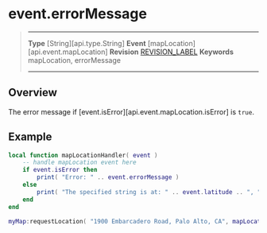 
# event.errorMessage

> --------------------- ------------------------------------------------------------------------------------------
> __Type__              [String][api.type.String]
> __Event__             [mapLocation][api.event.mapLocation]
> __Revision__          [REVISION_LABEL](REVISION_URL)
> __Keywords__          mapLocation, errorMessage
> --------------------- ------------------------------------------------------------------------------------------

## Overview

The error message if [event.isError][api.event.mapLocation.isError] is `true`.

## Example
 
``````lua
local function mapLocationHandler( event )
    -- handle mapLocation event here
    if event.isError then
        print( "Error: " .. event.errorMessage )
    else
        print( "The specified string is at: " .. event.latitude .. ", " .. event.longitude )
    end
end

myMap:requestLocation( "1900 Embarcadero Road, Palo Alto, CA", mapLocationHandler )
``````

